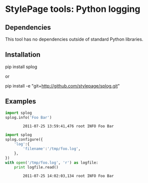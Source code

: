 # StylePage tools: Python logging

## Dependencies

This tool has no dependencies outside of standard Python libraries.

## Installation

pip install splog

or

pip install -e "git+http://github.com/stylepage/splog.git"

## Examples

```python
import splog
splog.info('Foo Bar')
```
            2011-07-25 13:59:41,476 root INFO Foo Bar

```python
import splog
splog.configure({
    'log':{
        'filename':'/tmp/foo.log',
    },
})
with open('/tmp/foo.log', 'r') as logfile:
    print logfile.read()
```
            2011-07-25 14:02:03,134 root INFO Foo Bar